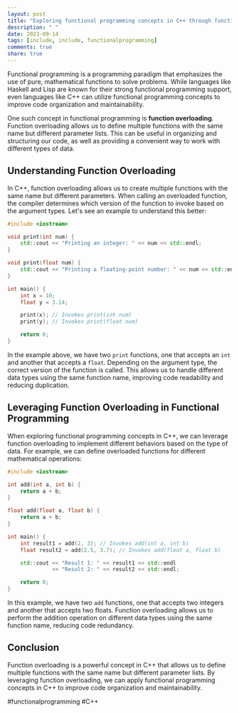 ```yaml
---
layout: post
title: "Exploring functional programming concepts in C++ through function overloading"
description: " "
date: 2023-09-14
tags: [include, include, functionalprogramming]
comments: true
share: true
---
```


Functional programming is a programming paradigm that emphasizes the use of pure, mathematical functions to solve problems. While languages like Haskell and Lisp are known for their strong functional programming support, even languages like C++ can utilize functional programming concepts to improve code organization and maintainability.

One such concept in functional programming is **function overloading**. Function overloading allows us to define multiple functions with the same name but different parameter lists. This can be useful in organizing and structuring our code, as well as providing a convenient way to work with different types of data.

## Understanding Function Overloading

In C++, function overloading allows us to create multiple functions with the same name but different parameters. When calling an overloaded function, the compiler determines which version of the function to invoke based on the argument types. Let's see an example to understand this better:

```cpp
#include <iostream>

void print(int num) {
    std::cout << "Printing an integer: " << num << std::endl;
}

void print(float num) {
    std::cout << "Printing a floating-point number: " << num << std::endl;
}

int main() {
    int x = 10;
    float y = 3.14;

    print(x); // Invokes print(int num)
    print(y); // Invokes print(float num)

    return 0;
}
```

In the example above, we have two `print` functions, one that accepts an `int` and another that accepts a `float`. Depending on the argument type, the correct version of the function is called. This allows us to handle different data types using the same function name, improving code readability and reducing duplication.

## Leveraging Function Overloading in Functional Programming

When exploring functional programming concepts in C++, we can leverage function overloading to implement different behaviors based on the type of data. For example, we can define overloaded functions for different mathematical operations:

```cpp
#include <iostream>

int add(int a, int b) {
    return a + b;
}

float add(float a, float b) {
    return a + b;
}

int main() {
    int result1 = add(2, 3); // Invokes add(int a, int b)
    float result2 = add(2.5, 3.7); // Invokes add(float a, float b)

    std::cout << "Result 1: " << result1 << std::endl
              << "Result 2: " << result2 << std::endl;

    return 0;
}
```

In this example, we have two `add` functions, one that accepts two integers and another that accepts two floats. Function overloading allows us to perform the addition operation on different data types using the same function name, reducing code redundancy.

## Conclusion

Function overloading is a powerful concept in C++ that allows us to define multiple functions with the same name but different parameter lists. By leveraging function overloading, we can apply functional programming concepts in C++ to improve code organization and maintainability.

#functionalprogramming #C++